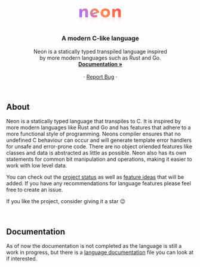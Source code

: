 <br />
<div align="center">
  <img src=".github/logo.svg" alt="Logo" width="130">

  <h3 align="center">A modern C-like language</h3>

  <p align="center">
    Neon is a statically typed transpiled language inspired
    <br>
    by more modern languages such as Rust and Go.
    <br />
    <a href="https://github.com/jesperkha/neon/blob/main/docs/lang.md"><strong>Documentation »</strong></a>
    <br />
    <br />
    <!-- <a href="https://github.com/jesperkha/Fizz/tree/main/examples">Examples</a> -->
    ·
    <a href="https://github.com/jesperkha/Fizz/issues">Report Bug</a>
    ·
    <!-- <a href="#installation">Download</a> -->
  </p>
</div>

<br>

## About

Neon is a statically typed language that transpiles to C. It is inspired by more modern languages like Rust and Go and has features that adhere to a more functional style of programming. Neons compiler ensures that no undefined C behaviour can occur and will generate template error handlers for unsafe and error-prone code. There are no object oriended features like classes and data is abstracted as little as possible. Neon also has its own statements for common bit manipulation and operations, making it easier to work with low level data.

You can check out the [project status](changelog.md) as well as [feature ideas](ideas.md) that will be added. If you have any recommendations for language features please feel free to create an issue.

If you like the project, consider giving it a star 😉

<br>

## Documentation

As of now the documentation is not completed as the language is still a work in progress, but there is a [language documentation](docs/lang.md) file you can look at if interested.
